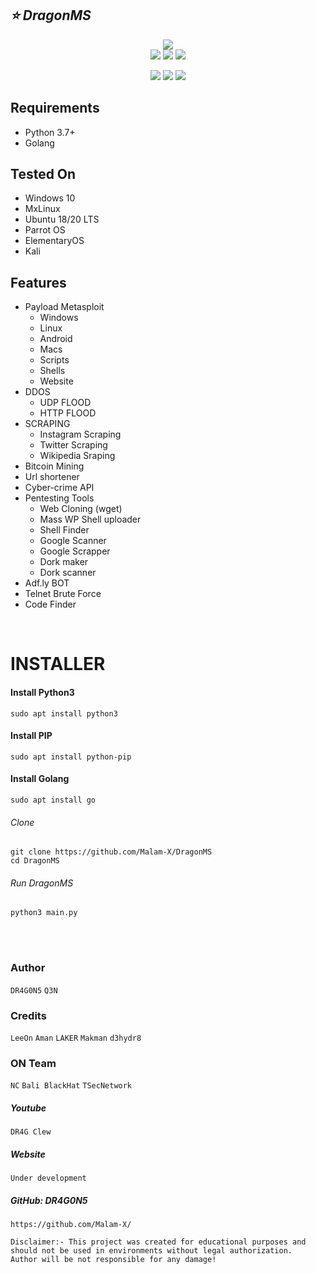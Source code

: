 ## ***:star: DragonMS***
<p align="center">
  <img src="https://github.com/Malam-X/DragonMS/blob/main/DragonMS.png"><br>
  <img src="https://img.shields.io/badge/Version-v1.3-blue">
  <img src="https://img.shields.io/badge/Python-v3.7%2B-blue">
  <img src="https://komarev.com/ghpvc/?username=Malam-X&label=Views&color=blue&style=plastic">
</p>
<p align="center">
  <img src="https://img.shields.io/badge/Author-DR4G0N5-cyan?style=plastic&logo=appveyor">
  <img src="https://img.shields.io/badge/Open%20Source-Yes-cyan?style=plastic&logo=appveyor">
  <img src="https://img.shields.io/badge/Written%20In-PYTHON-cyan?style=plastic&logo=appveyor">
</p>

## Requirements

- Python 3.7+
- Golang

## Tested On

- Windows 10
- MxLinux
- Ubuntu 18/20 LTS
- Parrot OS
- ElementaryOS
- Kali

## Features

- Payload Metasploit
    - Windows
    - Linux
    - Android
    - Macs
    - Scripts
    - Shells
    - Website
- DDOS
    - UDP FLOOD
    - HTTP FLOOD
- SCRAPING
    - Instagram Scraping
    - Twitter Scraping
    - Wikipedia Sraping
- Bitcoin Mining
- Url shortener
- Cyber-crime API
- Pentesting Tools
    - Web Cloning (wget)
    - Mass WP Shell uploader
    - Shell Finder
    - Google Scanner
    - Google Scrapper
    - Dork maker
    - Dork scanner
- Adf.ly BOT
- Telnet Brute Force
- Code Finder
<br>

# INSTALLER

#### Install Python3
`sudo apt install python3`
#### Install PIP
`sudo apt install python-pip`
#### Install Golang
`sudo apt install go`

###### *Clone*
```
git clone https://github.com/Malam-X/DragonMS
cd DragonMS
```
###### *Run DragonMS*
```
python3 main.py
```

<br>
<br>

### Author
`DR4G0N5`
`Q3N`

### Credits
`LeeOn`
`Aman`
`LAKER`
`Makman`
`d3hydr8`

### ON Team
`NC`
`Bali BlackHat`
`TSecNetwork`

##### *Youtube*
`DR4G Clew`
##### *Website*
`Under development`
##### *GitHub: DR4G0N5*
`https://github.com/Malam-X/`

```
Disclaimer:- This project was created for educational purposes and
should not be used in environments without legal authorization.
Author will be not responsible for any damage!
```

